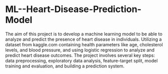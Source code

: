 # ML--Heart-Disease-Prediction-Model

The aim of this project is to develop a machine learning model to be able to analyze and predict the presence of heart disease in individuals. Utilizing a dataset  from kaggle.com containing health parameters like age, cholesterol levels, and blood pressure, and using logistic regression to analyze and predict heart disease outcomes. The project involves several key steps: data preprocessing, exploratory data analysis, feature-target split, model training and evaluation, and building a prediction system. 
